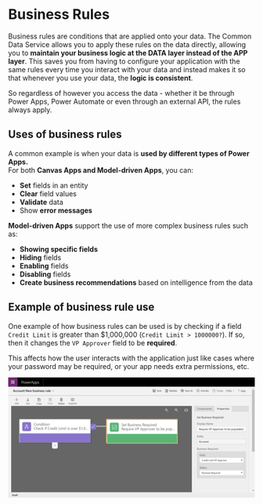 # Business Rules

Business rules are conditions that are applied onto your data. The Common Data Service allows you to apply these rules on the data directly, allowing you to **maintain your business logic at the DATA layer instead of the APP layer**. This saves you from having to configure your application with the same rules every time you interact with your data and instead makes it so that whenever you use your data, the **logic is consistent**.

So regardless of however you access the data - whether it be through Power Apps, Power Automate or even through an external API, the rules always apply.

## Uses of business rules

A common example is when your data is **used by different types of Power Apps.**  
For both **Canvas Apps and Model-driven Apps**, you can:

* **Set** fields in an entity
* **Clear** field values
* **Validate** data
* Show **error messages**

**Model-driven Apps** support the use of more complex business rules such as:

* **Showing specific fields**
* **Hiding** fields
* **Enabling** fields
* **Disabling** fields
* **Create business recommendations** based on intelligence from the data

## Example of business rule use

One example of how business rules can be used is by checking if a field `Credit Limit` is greater than $1,000,000 \(`Credit Limit > 1000000?`\). If so, then it changes the `VP Approver` field to be **required**.

This affects how the user interacts with the application just like cases where your password may be required, or your app needs extra permissions, etc.

![](../../../.gitbook/assets/image%20%288%29.png)






